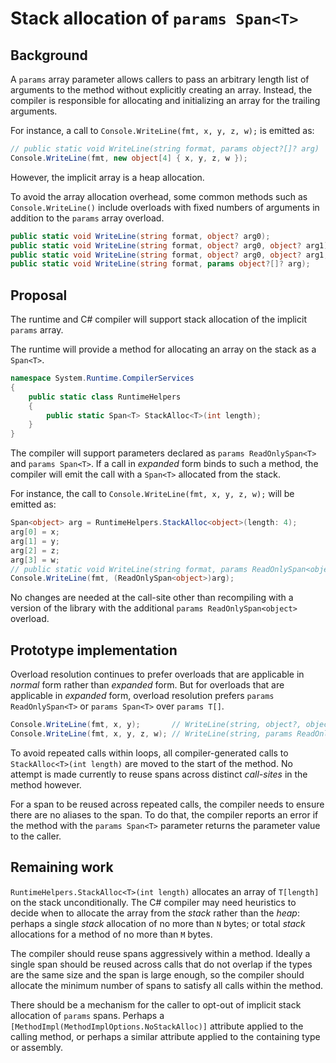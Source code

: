 # Stack allocation of `params Span<T>`

## Background
A `params` array parameter allows callers to pass an arbitrary length list of arguments to the method without explicitly creating an array. Instead, the compiler is responsible for allocating and initializing an array for the trailing arguments.

For instance, a call to `Console.WriteLine(fmt, x, y, z, w);` is emitted as:
```csharp
// public static void WriteLine(string format, params object?[]? arg)
Console.WriteLine(fmt, new object[4] { x, y, z, w });
```
However, the implicit array is a heap allocation.

To avoid the array allocation overhead, some common methods such as `Console.WriteLine()` include overloads with fixed numbers of arguments in addition to the `params` array overload.
```csharp
public static void WriteLine(string format, object? arg0);
public static void WriteLine(string format, object? arg0, object? arg1);
public static void WriteLine(string format, object? arg0, object? arg1, object? arg2);
public static void WriteLine(string format, params object?[]? arg);
```

## Proposal
The runtime and C# compiler will support stack allocation of the implicit `params` array.

The runtime will provide a method for allocating an array on the stack as a `Span<T>`.
```csharp
namespace System.Runtime.CompilerServices
{
    public static class RuntimeHelpers
    {
        public static Span<T> StackAlloc<T>(int length);
    }
}
```
The compiler will support parameters declared as `params ReadOnlySpan<T>` and `params Span<T>`.
If a call in _expanded_ form binds to such a method, the compiler will emit the call with a `Span<T>` allocated from the stack.

For instance, the call to `Console.WriteLine(fmt, x, y, z, w);` will be emitted as:
```csharp
Span<object> arg = RuntimeHelpers.StackAlloc<object>(length: 4);
arg[0] = x;
arg[1] = y;
arg[2] = z;
arg[3] = w;
// public static void WriteLine(string format, params ReadOnlySpan<object?> arg)
Console.WriteLine(fmt, (ReadOnlySpan<object>)arg);
```
No changes are needed at the call-site other than recompiling with a version of the library with the additional `params ReadOnlySpan<object>` overload.

## Prototype implementation
Overload resolution continues to prefer overloads that are applicable in _normal_ form rather than _expanded_ form.
But for overloads that are applicable in _expanded_ form, overload resolution prefers `params ReadOnlySpan<T>` or `params Span<T>` over `params T[]`.
```csharp
Console.WriteLine(fmt, x, y);       // WriteLine(string, object?, object?)
Console.WriteLine(fmt, x, y, z, w); // WriteLine(string, params ReadOnlySpan<object?>)
```

To avoid repeated calls within loops, all compiler-generated calls to `StackAlloc<T>(int length)` are moved to the start of the method.
No attempt is made currently to reuse spans across distinct _call-sites_ in the method however.

For a span to be reused across repeated calls, the compiler needs to ensure there are no aliases to the span.
To do that, the compiler reports an error if the method with the `params Span<T>` parameter returns the parameter value to the caller.

## Remaining work
`RuntimeHelpers.StackAlloc<T>(int length)` allocates an array of `T[length]` on the stack unconditionally.
The C# compiler may need heuristics to decide when to allocate the array from the _stack_ rather than the _heap_: perhaps a single _stack_ allocation of no more than `N` bytes; or total _stack_ allocations for a method of no more than `M` bytes.

The compiler should reuse spans aggressively within a method. Ideally a single span should be reused across calls that do not overlap if the types are the same size and the span is large enough, so the compiler should allocate the minimum number of spans to satisfy all calls within the method.

There should be a mechanism for the caller to opt-out of implicit stack allocation of `params` spans. Perhaps a `[MethodImpl(MethodImplOptions.NoStackAlloc)]` attribute applied to the calling method, or perhaps a similar attribute applied to the containing type or assembly.
